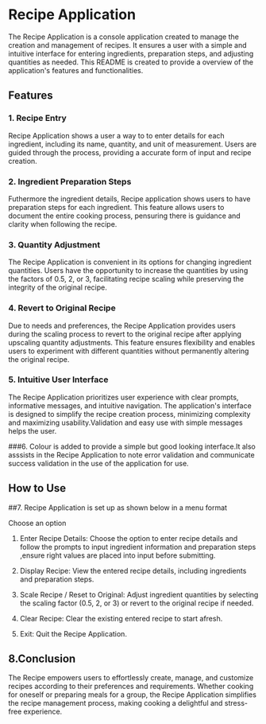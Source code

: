 

# Recipe  Application

The Recipe Application is a  console application created to manage the creation and management of  recipes. It ensures a user with a simple and intuitive interface for entering ingredients, preparation steps, and adjusting quantities as needed. This README is created to provide a overview of the application's features and functionalities.

## Features

### 1. Recipe Entry
Recipe Application shows a user  a way to to enter details for each ingredient, including its name, quantity, and unit of measurement. Users are guided through the process, providing a  accurate form of  input and  recipe creation.

### 2. Ingredient Preparation Steps
Futhermore the ingredient details, Recipe application shows users to have preparation steps for each ingredient. This feature allows users to document the entire cooking process, pensuring there is  guidance and clarity  when following the recipe.

### 3. Quantity Adjustment
The Recipe Application  is convenient in its options for changing ingredient quantities. Users have the opportunity to  increase the  quantities by using the factors of 0.5, 2, or 3, facilitating recipe scaling while preserving the integrity of the original recipe.

### 4. Revert to Original Recipe
Due to needs and preferences, the Recipe Application  provides users during the scaling process to revert to the original recipe after applying upscaling quantity adjustments. This feature ensures flexibility and enables users to experiment with different quantities without permanently altering the original recipe.

### 5. Intuitive User Interface
The Recipe Application prioritizes user experience with clear prompts, informative messages, and intuitive navigation. The application's interface is designed to simplify the recipe creation process, minimizing complexity and maximizing usability.Validation and easy use with simple messages helps the user.

###6. Colour is added to provide a simple but good looking interface.It also asssists in the Recipe Application to note error validation and communicate success validation in the use of the application for use. 
## How to Use

##7. Recipe Application is set up as shown below in a menu format

Choose an option

1. Enter Recipe Details: Choose the option to enter recipe details and follow the prompts to input ingredient information and preparation steps ,ensure right values are placed into input before submitting.

2. Display Recipe: View the entered recipe details, including ingredients and preparation steps.

3. Scale Recipe / Reset to Original: Adjust ingredient quantities by selecting the scaling factor (0.5, 2, or 3) or revert to the original recipe if needed.

4. Clear Recipe: Clear the existing entered recipe to start afresh.

5. Exit: Quit the Recipe Application.

## 8.Conclusion
The Recipe empowers users to effortlessly create, manage, and customize recipes according to their preferences and requirements. Whether cooking for oneself or preparing meals for a group, the Recipe Application simplifies the recipe management process, making cooking a delightful and stress-free experience.

